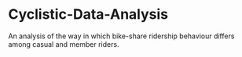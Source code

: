 # Cyclistic-Data-Analysis
An analysis of the way in which bike-share ridership behaviour differs among casual and member riders.
